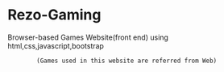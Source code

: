 # Rezo-Gaming
Browser-based Games Website(front end) using html,css,javascript,bootstrap

            (Games used in this website are referred from Web)
